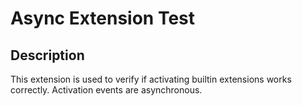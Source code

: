 # Async Extension Test

## Description

This extension is used to verify if activating builtin extensions works correctly.
Activation events are asynchronous. 